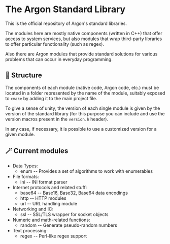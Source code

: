 # The Argon Standard Library
This is the official repository of Argon's standard libraries.

The modules here are mostly native components (written in C++) that offer access to system services, but also modules that wrap third-party libraries to offer particular functionality (such as regex).

Also there are Argon modules that provide standard solutions for various problems that can occur in everyday programming.

## 🚧 Structure

The components of each module (native code, Argon code, etc.) must be located in a folder represented by the name of the module, suitably exposed to `cmake` by adding it to the main project file.

To give a sense of unity, the version of each single module is given by the version of the standard library (for this purpose you can include and use the version macros present in the `version.h` header). 

In any case, if necessary, it is possible to use a customized version for a given module.

## 🪄 Current modules

- Data Types:
  - enum -- Provides a set of algorithms to work with enumerables
- File formats:
  - ini -- INI format parser
- Internet protocols and related stuff:
  - base64 -- Base16, Base32, Base64 data encodings
  - http -- HTTP modules 
  - url -- URL handling module
- Networking and IC:
  - ssl -- SSL/TLS wrapper for socket objects
- Numeric and math-related functions:
  - random -- Generate pseudo-random numbers 
- Text processing:
  - regex -- Perl-like regex support
